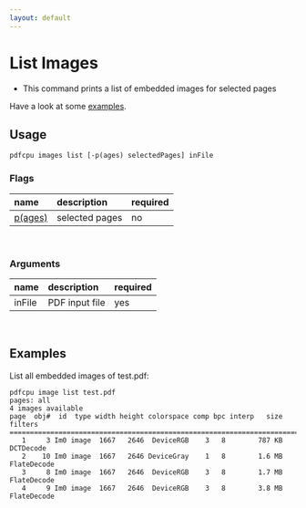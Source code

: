 ```yaml
---
layout: default
---
```


# List Images

* This command prints a list of embedded images for selected pages

Have a look at some [examples](#examples).

## Usage

```
pdfcpu images list [-p(ages) selectedPages] inFile
```

### Flags

| name                             | description     | required
|:---------------------------------|:----------------|---------
| [p(ages)](../getting_started/page_selection) | selected pages | no


<br>

### Arguments

| name         | description         | required
|:-------------|:--------------------|:--------
| inFile       | PDF input file      | yes

<br>

## Examples

 List all embedded images of test.pdf:

 ```
pdfcpu image list test.pdf
pages: all
4 images available
page  obj#  id  type width height colorspace comp bpc interp   size filters
===========================================================================
    1     3 Im0 image  1667   2646  DeviceRGB    3   8        787 KB DCTDecode
    2    10 Im0 image  1667   2646 DeviceGray    1   8        1.6 MB FlateDecode
    3     8 Im0 image  1667   2646  DeviceRGB    3   8        1.7 MB FlateDecode
    4     9 Im0 image  1667   2646  DeviceRGB    3   8        3.8 MB FlateDecode
```